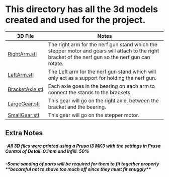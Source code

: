 # This directory has all the 3d models created and used for the project.
| 3D File | Notes |
| ------- | ----- |
| [RightArm.stl](RightArm.stl) | The right arm for the nerf gun stand which the stepper motor and gears will attach to the right bracket of the nerf gun so the nerf gun can rotate. |
| [LeftArm.stl](LeftArm.stl) | The Left arm for the nerf gun stand which will only act as a support for holding the nerf gun. |
| [BracketAxle.stl](BracketAxle.stl) | Each axle goes in the bearing on each arm to connect the stands to the brackets. |
| [LargeGear.stl](LargeGear.stl) | This gear will go on the right axle, between the bracket and the bearing. |
| [SmallGear.stl](SmallGear.stl) | This gear will go on the stepper motor. |
## Extra Notes
##### -All 3D files were printed using a Prusa i3 MK3 with the settings in Prusa Control of Detail: 0.1mm and Infill: 50%
##### -Some sanding of parts will be required for them to fit together properly \*\*becareful not to shave too much off since they must fit snuggly\*\*